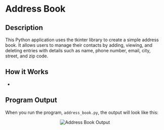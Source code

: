 # Address Book

## Description

This Python application uses the tkinter library to create a simple address book. It allows users to manage their contacts by adding, viewing, and deleting entries with details such as name, phone number, email, city, street, and zip code.


## How it Works

- 

## Program Output

When you run the program, `address_book.py`, the output will look like this:

<p align="center">
  <img src="output/address-output.png" alt='Address Book Output'>
</p>